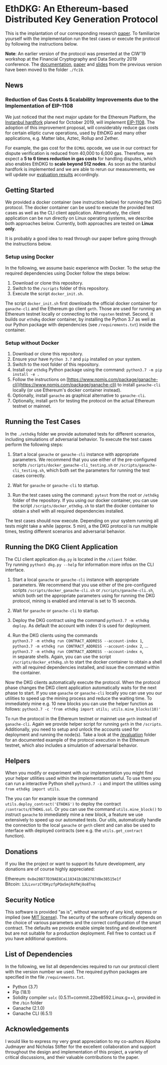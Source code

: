 # EthDKG: An Ethereum-based Distributed Key Generation Protocol

This is the implantation of our corresponding research [paper](paper/ethdkg.pdf).
To familiarize yourself with the implementation run the test cases or execute the protocol by following the instructions below.

**Note**: An earlier version of the protocol was presented at the CIW'19 workshop at the Financial Cryptography and Data Security 2019 conference.
The [documentation](fc19/), [paper](fc19/paper/Distributed%20Key%20Generation%20with%20Ethereum%20Smart%20Contracts.pdf) and [slides](fc19/demo/slides-fc19.pdf)
from the previous version have been moved to the folder `./fc19`.

## News

### Reduction of Gas Costs & Scalability Improvements due to the Implementation of EIP-1108

We just noticed that the next major update for the Ethereum Platform, the [Instanbul hardfork](https://eth.wiki/en/roadmap/istanbul) planed for October 2019, will implement [EIP-1108](https://eips.ethereum.org/EIPS/eip-1108).
The adoption of this improvement proposal, will considerably reduce gas costs for certain elliptic curve operations, used by EthDKG and many other applications, e.g. Matter labs, Aztec, Rollup and Zether.

For example, the gas cost for the `ECMUL` opcode, we use in our contract for dispute verification is reduced from 40,000 to 6,000 gas. Therefore, we expect a **5 to 6 times reduction in gas costs** for handling disputes, which also enables EthDKG to **scale beyond 512 nodes**.
As soon as the Istanbul hardfork is implemented and we are able to rerun our measurements,
we will update our [evaluation results](evaluation/) accordingly.

## Getting Started

We provided a docker container (see instruction below) for running the DKG protocol.
The docker container can be used to execute the provided test cases as well as the CLI client application.
Alternatively, the client application can be run directly on Linux operating systems, we describe both approaches below.
Currently, both approaches are tested on **Linux only**.

It is probably a good idea to read through our paper before going through the instructions below.

### Setup using Docker

In the following, we assume basic experience with Docker.
To the setup the required dependencies using Docker follow the steps below:

1. Download or clone this repository.
2. Switch to the `/scripts` folder of this repository.
3. Execute the script `docker_init.sh`.

The script `docker_init.sh` first downloads the official docker container for `ganache-cli` and the Ethereum go client `geth`.
Those are used for running an Ethereum testnet locally or connecting to the `ropsten` testnet.
Second, it builds our `ethdkg` docker container, by installing the Python 3.7 as well as our Python package with dependencies (see `/requirements.txt`) inside the container.

### Setup without Docker

1. Download or clone this repository.
2. Ensure your have `Python 3.7` and `pip` installed on your system.
3. Switch to the root folder of this repository.
4. Install our `ethdkg` Python package using the command: `python3.7 -m pip install -e .`
5. Follow the instructions on [https://www.npmjs.com/package/ganache-cli](https://www.npmjs.com/package/ganache-cli) to install `ganache-cli` locally (or use Ethereum's docker container instead).
6. Optionally, install `ganache` as graphical alternative to `ganache-cli`.
7. Optionally, install `geth` for testing the protocol on the actual Ethereum testnet or mainnet.

## Running the Test Cases

In the `./ethdkg` folder we provide automated tests for different scenarios, including simulations of adversarial behavior.
To execute the test cases perform the following steps:

1. Start a local `ganache` or `ganache-cli` instance with appropriate parameters.
   We recommend that you use either of the pre-configured scripts
   `/scripts/docker_ganache-cli_testing.sh` or `/scripts/ganache-cli_testing.sh`,
   which both set the parameters for running the test cases correctly.

2. Wait for `ganache` or `ganache-cli` to startup.

3. Run the test cases using the command: `pytest` from the root or `/ethdkg` folder  of the repository.
   If you using our docker container, you can use the script `/scripts/docker_ethdkg.sh` to start the docker container to obtain a shell with all required dependencies installed.

The test cases should now execute.
Depending on your system running all tests might take a while (approx. 5 min), a the DKG protocol is run multiple times, testing different scenarios and adversarial behavior.

## Running the DKG Client Application

The CLI client application `dkg.py` is located in the `/client` folder.  
Try running `python3 dkg.py --help` for information more infos on the CLI interface.

1. Start a local `ganache` or `ganache-cli` instance with appropriate parameters.
   We recommend that you use either of the pre-configured scripts
   `/scripts/docker_ganache-cli.sh` or `/scripts/ganache-cli.sh`,
   which both set the appropriate parameters using for running the DKG protocol,
   mining is enabled and interval is set to 15 seconds.

2. Wait for `ganache` or `ganache-cli` to startup.

3. Deploy the DKG contract using the command `python3.7 -m ethdkg deploy`.
   As default the account with index 0 is used for deployment.

4. Run the DKG clients using the commands  
   `python3.7 -m ethdkg run CONTRACT_ADDRESS --account-index 1`,  
   `python3.7 -m ethdkg run CONTRACT_ADDRESS --account-index 2`, ...  
   `python3.7 -m ethdkg run CONTRACT_ADDRESS --account-index n`,  
   in separate shells.
   Again, you can use the script `/scripts/docker_ethdkg.sh` to start the docker container to obtain a shell with all required dependencies installed, and issue the command within the container.

Now the DKG clients automatically execute the protocol.
When the protocol phase changes the DKG client application automatically waits for the next phase to start.
If you use `ganache` or `ganache-cli` locally you can use you our utilities to speed up the mining process and reduce the waiting time.
To immediately mine e.g. 10 new blocks you can use the helper function as follows:
`python3.7 -c 'from ethdkg import utils; utils.mine_blocks(10)'`

To run the protocol in the Ethereum testnet or mainnet use
`geth` instead of `ganache-cli`.
Again we provide helper script for running `geth` in the `/scripts`.
Additionally, you need to setup and unlock the accounts used for deployment and running the node(s).
Take a look at the [/evaluation](evaluation/) folder for an documented example of the protocol execution in the Ethereum testnet, which also includes a simulation of adversarial behavior.

## Helpers

When you modify or experiment with our implementation you might find your helper utilities used within the implementation useful.
To use them you can run a interactive Python shell `python3.7 -i` and import the utilities using `from ethdkg import utils`.

The you can for example issue the command `utils.deploy_contract('ETHDKG')` to deploy the contract `/contracts/ETHDKG.sol`.
Or you can use the command `utils.mine_block()` to instruct `ganache` to immediately mine a new block, a feature we use extensively to speed up our automated tests.
Our utils, automatically handle the connection to the local `ganache` or `geth` client and can also be used to interface with deployed contracts (see e.g. the `utils.get_contract` function).

## Donations

If you like the project or want to support its future development, any donations are of course highly appreciated:

Ethereum: `0x8e20877D39AE8Ca118341b1B62787d8e38515e1f`  
Bitcoin: `1JLLvvrzCYDKyzfpPQo5mjRdfWj8o8Tnq`

## Security Notice

This software is provided "as is", without warranty of any kind, express or implied (see [MIT license](LICENSE)).
The security of the software critically depends on the choice of various parameters and the correct configuration of the smart contract.
The defaults we provide enable simple testing and development but are not suitable for a production deployment.
Fell free to contact us if you have additional questions.

## List of Dependencies

In the following, we list all dependencies required to run our protocol client with the version number we used.
The required python packages are specified in the file `/requirements.txt`.

* Python (3.7)
* Pip (18.1)
* Solidity compiler `solc` (0.5.11+commit.22be8592.Linux.g++), provided in the `/bin` folder
* Ganache (2.1.0)
* Ganache CLI (6.5.1)

## Acknowledgements

I would like to express my very great appreciation to my co-authors Aljosha Judmayer and Nicholas Stifter for the excellent collaboration and support throughout the design and implementation of this project, a variety of critical discussions, and their valuable contributions to the paper.
